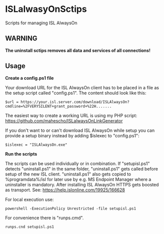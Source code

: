 # ISLalwasyOnSctips
Scripts for managing ISL AlwaysOn

## WARNING
**The uninstall sctips removes all data and services of all connections!**

## Usage

**Create a config.ps1 file**
     
Your download URL for the ISL AlwaysOn client has to be placed in a file as the setup script called "config.ps1". The content should look like this:

    $url = https://your.isl.server.com/download/ISLAlwaysOn?cmdline=%2FVERYSILENT+grant_password+%22H....... 

The easiest way to create a working URL is using my PHP script: https://github.com/mahescho/ISLalwaysOnLinkGenerator

If you don't want to or can't download ISL AlwaysOn while setup you can provide a setup binary instead by adding $islexec to "config.ps1":

    $islexec = "ISLAlwaysOn.exe"

**Run the scripts**

The scripts can be used individually or in combination. If "setupisl.ps1" detects "uninstall.ps1" in the same folder, "uninstall.ps1" gets called before setup of the new ISL client. "uninstall.ps1" also gets copied to %programdata%/isl for later use by e.g. MS Endpoint Manager where a uninstaller is mandatory. After installing ISL AlwaysOn HTTPS gets boosted as transport. See: https://help.islonline.com/19925/166628

For local execution use:

    powershell -ExecutionPolicy Unrestricted -file setupisl.ps1

For convenience there is "runps.cmd".

    runps.cnd setupisl.ps1
